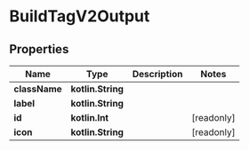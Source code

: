 
# BuildTagV2Output

## Properties
| Name | Type | Description | Notes |
| ------------ | ------------- | ------------- | ------------- |
| **className** | **kotlin.String** |  |  |
| **label** | **kotlin.String** |  |  |
| **id** | **kotlin.Int** |  |  [readonly] |
| **icon** | **kotlin.String** |  |  [readonly] |



